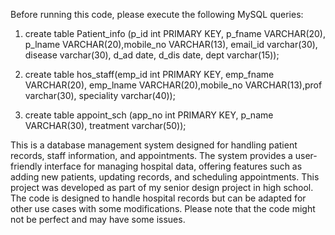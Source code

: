  Before running this code, please execute the following MySQL queries:
 
1) create table Patient_info (p_id int PRIMARY KEY, p_fname VARCHAR(20), p_lname VARCHAR(20),mobile_no VARCHAR(13), email_id varchar(30), disease varchar(30), d_ad date, d_dis date, dept varchar(15));

2) create table hos_staff(emp_id int PRIMARY KEY, emp_fname VARCHAR(20), emp_lname VARCHAR(20),mobile_no VARCHAR(13),prof varchar(30), speciality varchar(40));

3) create table appoint_sch (app_no int PRIMARY KEY, p_name VARCHAR(30), treatment varchar(50));


This is a database management system designed for handling patient records, staff information, and appointments. The system provides a user-friendly interface for managing hospital data, offering features such as adding new patients, updating records, and scheduling appointments. This project was developed as part of my senior design project in high school. The code is designed to handle hospital records but can be adapted for other use cases with some modifications. Please note that the code might not be perfect and may have some issues.

